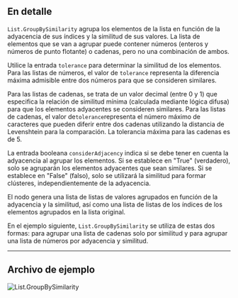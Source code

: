## En detalle
`List.GroupBySimilarity` agrupa los elementos de la lista en función de la adyacencia de sus índices y la similitud de sus valores. La lista de elementos que se van a agrupar puede contener números (enteros y números de punto flotante) o cadenas, pero no una combinación de ambos.

Utilice la entrada `tolerance` para determinar la similitud de los elementos. Para las listas de números, el valor de `tolerance` representa la diferencia máxima admisible entre dos números para que se consideren similares.

Para las listas de cadenas, se trata de un valor decimal (entre 0 y 1) que especifica la relación de similitud mínima (calculada mediante lógica difusa) para que los elementos adyacentes se consideren similares. Para las listas de cadenas, el valor de`tolerance`representa el número máximo de caracteres que pueden diferir entre dos cadenas utilizando la distancia de Levenshtein para la comparación. La tolerancia máxima para las cadenas es de 5.

La entrada booleana `considerAdjacency` indica si se debe tener en cuenta la adyacencia al agrupar los elementos. Si se establece en "True" (verdadero), solo se agruparán los elementos adyacentes que sean similares. Si se establece en "False" (falso), solo se utilizará la similitud para formar clústeres, independientemente de la adyacencia.

El nodo genera una lista de listas de valores agrupados en función de la adyacencia y la similitud, así como una lista de listas de los índices de los elementos agrupados en la lista original.

En el ejemplo siguiente, `List.GroupBySimilarity` se utiliza de estas dos formas: para agrupar una lista de cadenas solo por similitud y para agrupar una lista de números por adyacencia y similitud.
___
## Archivo de ejemplo

![List.GroupBySimilarity](./DSCore.List.GroupBySimilarity_img.jpg)
